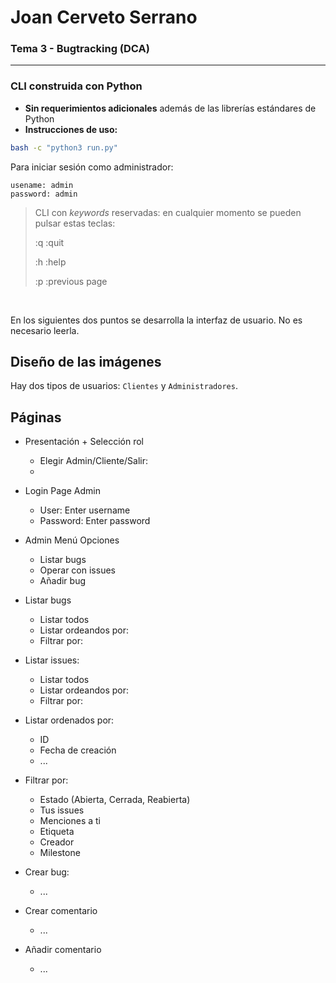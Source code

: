 # Joan Cerveto Serrano
### Tema 3 - Bugtracking (DCA)

---

### CLI construida con Python

- **Sin requerimientos adicionales** además de las librerías estándares de Python
- **Instrucciones de uso:**
```bash
bash -c "python3 run.py"
```
Para iniciar sesión como administrador:
```
usename: admin
password: admin
````

> CLI con _keywords_ reservadas: en cualquier momento se pueden pulsar estas teclas:
>
> 
> :q  :quit
>
> :h  :help
>
> :p  :previous page


<br>

En los siguientes dos puntos se desarrolla la interfaz de usuario. No es necesario leerla. 
## Diseño de las imágenes

Hay dos tipos de usuarios: `Clientes` y `Administradores`.

## Páginas

* Presentación + Selección rol
   - Elegir Admin/Cliente/Salir:
   - 
* Login Page Admin
    - User: Enter username
    - Password: Enter password

* Admin Menú Opciones
  - Listar bugs
  - Operar con issues
  - Añadir bug

* Listar bugs
  - Listar todos
  - Listar ordeandos por:
  - Filtrar por:

* Listar issues:
  - Listar todos
  - Listar ordeandos por:
  - Filtrar por:

* Listar ordenados por:
   - ID
   - Fecha de creación
   - ...

* Filtrar por:
  - Estado (Abierta, Cerrada, Reabierta)
  - Tus issues
  - Menciones a ti
  - Etiqueta
  - Creador
  - Milestone

* Crear bug:
   - ...

* Crear comentario
   - ...

* Añadir comentario
   - ...
